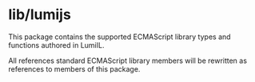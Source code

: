 # lib/lumijs

This package contains the supported ECMAScript library types and functions authored in LumiIL.

All references standard ECMAScript library members will be rewritten as references to members of this package.


